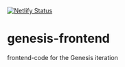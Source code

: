 [![Netlify Status](https://api.netlify.com/api/v1/badges/e9d9d7c8-a4ee-4786-baa0-bbc2137a6756/deploy-status)](https://app.netlify.com/sites/genesis-commons-stack/deploys)

# genesis-frontend
frontend-code for the Genesis iteration
